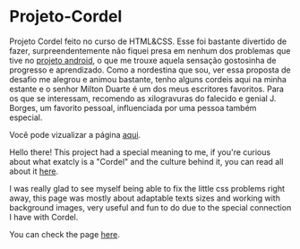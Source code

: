 # Projeto-Cordel
 Projeto Cordel feito no curso de HTML&CSS. Esse foi bastante divertido de fazer, surpreendentemente não fiquei presa em nenhum dos problemas que tive no <a href="https://github.com/itsdamel/androidpage">projeto android</a>, o que me trouxe aquela sensação gostosinha de progresso e aprendizado. Como a nordestina que sou, ver essa proposta de desafio me alegrou e animou bastante, tenho alguns cordeis aqui na minha estante e o senhor Milton Duarte é um dos meus escritores favoritos. Para os que se interessam, recomendo as xilogravuras do falecido e genial J. Borges, um favorito pessoal, influenciada por uma pessoa também especial.
 
 Você pode vizualizar a página <a href="https://itsdamel.github.io/Projeto-Cordel/">aqui</a>.

Hello there! This project had a special meaning to me, if you're curious about what exatcly is a "Cordel" and the culture behind  it, you can read all about it <a href="https://currancordelconnection.com/cordel/what-is-cordel">here</a>. 

I was really glad to see myself being able to fix the little css problems right away, this page was mostly about adaptable texts sizes and working with background images, very useful and fun to do due to the special connection I have with Cordel.

You can check the page <a href="https://itsdamel.github.io/Projeto-Cordel/">here</a>.